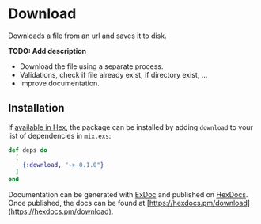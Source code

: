 # Download

Downloads a file from an url and saves it to disk.

**TODO: Add description**

* Download the file using a separate process.
* Validations, check if file already exist, if directory exist, ...
* Improve documentation.

## Installation

If [available in Hex](https://hex.pm/docs/publish), the package can be installed
by adding `download` to your list of dependencies in `mix.exs`:

```elixir
def deps do
  [
    {:download, "~> 0.1.0"}
  ]
end
```

Documentation can be generated with [ExDoc](https://github.com/elixir-lang/ex_doc)
and published on [HexDocs](https://hexdocs.pm). Once published, the docs can
be found at [https://hexdocs.pm/download](https://hexdocs.pm/download).
